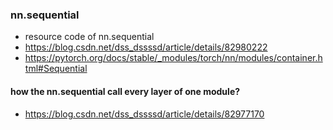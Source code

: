 ### nn.sequential
+ resource code of nn.sequential
+ https://blog.csdn.net/dss_dssssd/article/details/82980222
+ https://pytorch.org/docs/stable/_modules/torch/nn/modules/container.html#Sequential
#### how the nn.sequential call every layer of one module?
+ https://blog.csdn.net/dss_dssssd/article/details/82977170